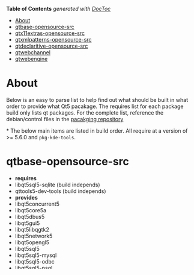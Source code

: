 <!-- START doctoc generated TOC please keep comment here to allow auto update -->
<!-- DON'T EDIT THIS SECTION, INSTEAD RE-RUN doctoc TO UPDATE -->
**Table of Contents**  *generated with [DocToc](https://github.com/thlorenz/doctoc)*

- [About](#about)
- [qtbase-opensource-src](#qtbase-opensource-src)
- [qtx11extras-opensource-src](#qtx11extras-opensource-src)
- [qtxmlpatterns-opensource-src](#qtxmlpatterns-opensource-src)
- [qtdeclaritive-opensource-src](#qtdeclaritive-opensource-src)
- [qtwebchannel](#qtwebchannel)
- [qtwebengine](#qtwebengine)

<!-- END doctoc generated TOC please keep comment here to allow auto update -->

# About

Below is an easy to parse list to help find out what should be built in what order to provide what Qt5 pacakage. The requires list for each package build only lists qt packages. For the complete list, reference the debian/control files in the [pacakging repository](https://github.com/ProfessorKaos64/LibreGeek-Packaging/)

\* The below main items are listed in build order. All require at a version of >= 5.6.0 and `pkg-kde-tools`.

# qtbase-opensource-src
 - **requires**
  - libqt5sql5-sqlite (build independs)
  - qttools5-dev-tools (build independs)
 - **provides**
  - libqt5concurrent5
  - libqt5core5a
  - libqt5dbus5
  - libqt5gui5
  - libqt5libqgtk2
  - libqt5network5
  - libqt5opengl5
  - libqt5sql5
  - libqt5sql5-mysql
  - libqt5sql5-odbc
  - libqt5sql5-psql
  - libqt5sql5-sqlite
  - libqt5sql5-tds
  - libqt5sql5-ibase
  - libqt5xml5
  - libqt5dbus5
  - libqt5test5
  - libqt5concurrent5
  - libqt5widgets5
  - libqt5printsupport5
  - qtbase5-dev
  - qtbase5-private-dev
  - libqt5opengl5-dev
  - qtbase5-dev-tools
  - qt5-qmake
  - qtbase5-examples
  - qtbase5-dbg
  - qtbase5-dev-tools-dbg
  - qtbase5-examples-dbg
  - qt5-default
  - qtbase5-doc
  - qtbase5-doc-html

# qtx11extras-opensource-src
 - **requires**
  - qtbase5-dev (>= 5.6.1+dfsg~),
  - qtbase5-private-dev
 - **provides**
  - libqt5x11extras5
  - libqt5x11extras5-dev
  - qtx11extras5-dbg
  - qtx11extras5-doc
  - qtx11extras5-doc-html

# qttools-opensource-src
 - **requires**
  - debhelper
  - libqt5opengl5-dev
  - libqt5sql5-sqlite
  - libqt5webkit5-dev
  - pkg-kde-tools
  - qtbase5-private-dev
  - qtdeclarative5-private-dev
  - zlib1g-dev
 - **provides**
  - libqt5clucene5
  - libqt5designer5
  - libqt5designercomponents5
  - libqt5help5
  - qdbus-qt5
  - qttools5-dbg
  - qttools5-dev
  - qttools5-dev-tools
  - qttools5-doc
  - qttools5-doc-html
  - qttools5-examples
  - qttools5-examples-dbg
  - qttools5-private-dev
  - 
# qtxmlpatterns-opensource-src
 - **requires**
  - qtbase5-private-dev
 - **provides**
  - libqt5xmlpatterns5
  - libqt5xmlpatterns5-dev
  - qtxmlpatterns5-dev-tools
  - qtxmlpatterns5-examples
  - qtxmlpatterns5-doc
  - qtxmlpatterns5-doc-html

# qtdeclaritive-opensource-src
 - **requires**
  - libqt5xmlpatterns5-dev
 - **provides**
  - libqt5qml5
  - libqt5quick5
  - libqt5quickparticles5
  - libqt5quicktest5
  - libqt5quickwidgets5
  - qt5-qmltooling-plugins
  - qml-module-qt-labs-folderlistmodel
  - qml-module-qtquick-localstorage
  - qml-module-qtqml-models2
  - qml-module-qtqml-statemachine
  - qml-module-qtquick-particles2
  - qml-module-qtquick2
  - qml-module-qt-labs-settings
  - qml-module-qttest
  - qml-module-qtquick-window2
  - qml-module-qtquick-xmllistmodel
  - qtdeclarative5-dev
  - qtdeclarative5-private-dev
  - qmlscene
  - qml
  - qtdeclarative5-examples
  - qtdeclarative5-dbg
  - qtdeclarative5-doc
  - qtdeclarative5-doc-html

# qtwebchannel
 - **requires**
  - libqt5concurrent5 
  - libqt5dbus5 
  - libqt5libqgtk2
  - libqt5opengl5-dev
  - libqt5opengl5
  - libqt5printsupport5
  - libqt5test5
  - libqt5widgets5
  - libqt5xml5
  - qtdeclarative5-dev
  - qtdeclarative5-dev-tools
  - qt5-default
  - qt5-qmake
  - qtbase5-private-dev
 - **provides*
  - libqt5-qtwebchannel-dev
  - libqt5-qtwebchannel-examples
  - libqt5-qtwebchannel-imports
  - libqt5-qtwebchannel-private-dev

# qtwebengine
 - **requires**
  - libqt5concurrent5
  - libqt5dbus5
  - libqt5libqgtk2
  - libqt5opengl5-dev
  - libqt5opengl5
  - libqt5printsupport
  - libqt5qml5
  - libqt5quick5
  - libqt5quickparticles5
  - libqt5quicktest5
  - libqt5quickwidgets5
  - libqt5sql5
  - libqt5widgets5
  - libqt5-qtwebchannel-dev
  - libqt5-qtwebchannel-imports
  - libqt5xml5
  - libqt5xmlpatterns5-dev
  - qtdeclarative5-dev
  - qtdeclarative5-dev-tools
  - qtdeclarative5-private-dev
  - qt5-qmltooling-plugin
  - qt5-default
  - qt5-qmake
  - qtbase5-dev-tools
  - qtbase5-private-de
 - **provides*
  - libqt5-qtwebengine
  - libqt5-qtwebengine-dev
  - libqt5-qtwebengine-private-dev
  - libqt5-qtwebengine-examples
  
